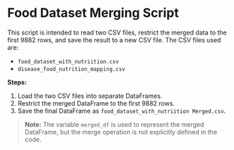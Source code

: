 # Food Dataset Merging Script

This script is intended to read two CSV files, restrict the merged data to the first 9882 rows, and save the result to a new CSV file. The CSV files used are:

- `food_dataset_with_nutriition.csv`
- `disease_food_nutrition_mapping.csv`

**Steps:**
1. Load the two CSV files into separate DataFrames.
2. Restrict the merged DataFrame to the first 9882 rows.
3. Save the final DataFrame as `food_dataset_with_nutriition Merged.csv`.

> **Note:** The variable `merged_df` is used to represent the merged DataFrame, but the merge operation is not explicitly defined in the code.
